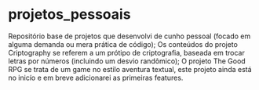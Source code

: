 # projetos_pessoais
Repositório base de projetos que desenvolvi de cunho pessoal (focado em alguma demanda ou mera prática de código);
Os conteúdos do projeto Criptography se referem a um prótipo de criptografia, baseada em trocar letras por números (incluindo um desvio randômico);
O projeto The Good RPG se trata de um game no estilo aventura textual, este projeto ainda está no inicío e em breve adicionarei as primeiras features.
